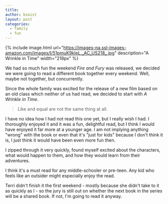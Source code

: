 ```yaml
---
title: 
author: bsoist
layout: post
categories:
  - family
  - fun
---
```

{% include image.html url="https://images-na.ssl-images-amazon.com/images/I/51pmuK9kIeL._AC_US218_.jpg" description="A Wrinkle in Time" width="218px" %}

We had so much fun the weekend _Fire and Fury_ was released, we decided we were going to read a different book together every weekend. Well, maybe not together, but concurrently.

Since the whole family was excited for the release of a new film based on an old class which neither of us had read, we decided to start with _A Wrinkle in Time_.

> Like and equal are not the same thing at all.

<!--more-->

I have no idea how I had not read this one yet, but I really wish I had. I thoroughly enjoyed it and it was a fun, delightful read, but I think I would have enjoyed it far more at a younger age. I am not implying anything "wrong" with the book or even that it's "just for kids" because I don't think it is, I just think it would have been even more fun then.

I zipped through it very quickly, found myself excited about the characters, what would happen to them, and how they would learn from their adventures. 

I think it's a must read for any middle-schooler or pre-teen. Any kid who feels like an outsider might especially enjoy the read. 

Terri didn't finish it the first weekend - mostly because she didn't take to it as quickly as I - so the jury is still out on whether the next book in the series will be a shared book. If not, I'm going to read it anyway. 


